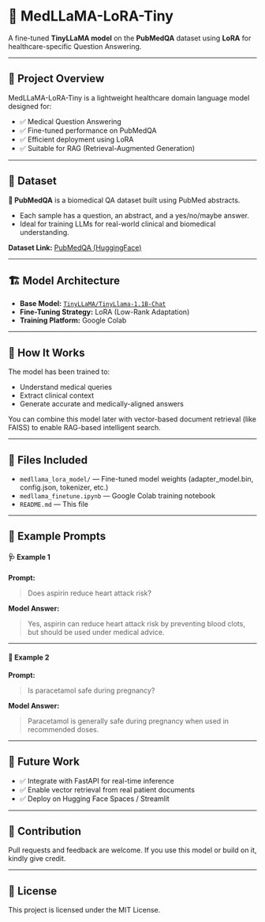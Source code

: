 # 🧬 MedLLaMA-LoRA-Tiny

A fine-tuned **TinyLLaMA model** on the **PubMedQA** dataset using **LoRA** for healthcare-specific Question Answering.

---

## 🚀 Project Overview

MedLLaMA-LoRA-Tiny is a lightweight healthcare domain language model designed for:

* ✅ Medical Question Answering
* ✅ Fine-tuned performance on PubMedQA
* ✅ Efficient deployment using LoRA
* ✅ Suitable for RAG (Retrieval-Augmented Generation)

---

## 🧪 Dataset

**🔬 PubMedQA** is a biomedical QA dataset built using PubMed abstracts.

* Each sample has a question, an abstract, and a yes/no/maybe answer.
* Ideal for training LLMs for real-world clinical and biomedical understanding.

**Dataset Link:** [PubMedQA (HuggingFace)](https://huggingface.co/datasets/pubmed_qa)

---

## 🏗️ Model Architecture

* **Base Model:** [`TinyLLaMA/TinyLlama-1.1B-Chat`](https://huggingface.co/cspray/TinyLlama-1.1B-Chat)
* **Fine-Tuning Strategy:** LoRA (Low-Rank Adaptation)
* **Training Platform:** Google Colab

---

## 🧠 How It Works

The model has been trained to:

* Understand medical queries
* Extract clinical context
* Generate accurate and medically-aligned answers

You can combine this model later with vector-based document retrieval (like FAISS) to enable RAG-based intelligent search.

---

## 📁 Files Included

* `medllama_lora_model/` — Fine-tuned model weights (adapter\_model.bin, config.json, tokenizer, etc.)
* `medllama_finetune.ipynb` — Google Colab training notebook
* `README.md` — This file

---

## 💬 Example Prompts

#### 🩺 Example 1

**Prompt:**

> Does aspirin reduce heart attack risk?

**Model Answer:**

> Yes, aspirin can reduce heart attack risk by preventing blood clots, but should be used under medical advice.

---

#### 👶 Example 2

**Prompt:**

> Is paracetamol safe during pregnancy?

**Model Answer:**

> Paracetamol is generally safe during pregnancy when used in recommended doses.

---

## 🧠 Future Work

* ✅ Integrate with FastAPI for real-time inference
* ✅ Enable vector retrieval from real patient documents
* ✅ Deploy on Hugging Face Spaces / Streamlit

---

## 🤝 Contribution

Pull requests and feedback are welcome. If you use this model or build on it, kindly give credit.

---

## 📜 License

This project is licensed under the MIT License.
